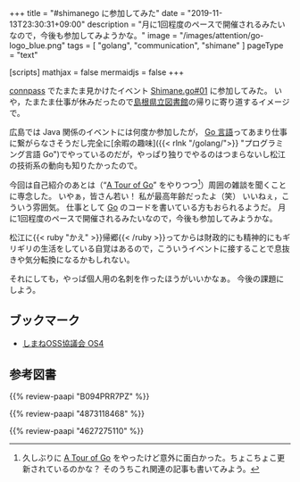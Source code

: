 +++
title = "#shimanego に参加してみた"
date =  "2019-11-13T23:30:31+09:00"
description = "月に1回程度のペースで開催されるみたいなので，今後も参加してみようかな。"
image = "/images/attention/go-logo_blue.png"
tags = [ "golang", "communication", "shimane" ]
pageType = "text"

[scripts]
  mathjax = false
  mermaidjs = false
+++

[connpass] でたまたま見かけたイベント [Shimane.go#01] に参加してみた。
いや，たまたま仕事が休みだったので[島根県立図書館]の帰りに寄り道するイメージで。

広島では Java 関係のイベントには何度か参加したが， [Go 言語]ってあまり仕事に繋がらなさそうだし完全に[余暇の趣味]({{< rlnk "/golang/">}} "プログラミング言語 Go")でやっているのだが，やっぱり独りでやるのはつまらないし松江の技術系の動向も知りたかったので。

今回は自己紹介のあとは（“[A Tour of Go](https://go-tour-jp.appspot.com/)” をやりつつ[^tog1]）周囲の雑談を聞くことに専念した。
いやぁ，皆さん若い！ 私が最高年齢だったよ（笑） いいねぇ，こういう雰囲気。
仕事として [Go] のコードを書いている方もおられるようだ。
月に1回程度のペースで開催されるみたいなので，今後も参加してみようかな。

[^tog1]: 久しぶりに [A Tour of Go](https://go-tour-jp.appspot.com/) をやったけど意外に面白かった。ちょこちょこ更新されているのかな？ そのうちこれ関連の記事も書いてみよう。

松江に{{< ruby "かえ" >}}帰郷{{< /ruby >}}ってからは財政的にも精神的にもギリギリの生活をしている自覚はあるので，こういうイベントに接することで息抜きや気分転換になるかもしれない。

それにしても，やっぱ個人用の名刺を作ったほうがいいかなぁ。
今後の課題にしよう。

## ブックマーク

- [しまねOSS協議会 OS4](http://www.shimane-oss.org/)

[connpass]: https://connpass.com/ "connpass - エンジニアをつなぐIT勉強会支援プラットフォーム"
[Shimane.go#01]: https://shimane-go.connpass.com/event/151843/ "Shimane.go#01 - connpass"
[島根県立図書館]: https://www.library.pref.shimane.lg.jp/
[Go]: https://golang.org/ "The Go Programming Language"
[Go 言語]: https://golang.org/ "The Go Programming Language"

## 参考図書

{{% review-paapi "B094PRR7PZ" %}} <!-- プログラミング言語Go -->

{{% review-paapi "4873118468" %}} <!-- Go言語による並行処理 -->

{{% review-paapi "4627275110" %}} <!-- 天体物理学 -->
